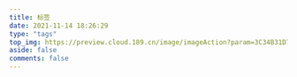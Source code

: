 ```yaml
---
title: 标签
date: 2021-11-14 18:26:29
type: "tags"
top_img: https://preview.cloud.189.cn/image/imageAction?param=3C34B31D7B553E7062209DB61CE3A1AECEEE5A0A18D7B00170167E00D54DF36CAEF74C506889F429E21DE0FE4FF03C655A852D82A6472A2705DBE0803EEAF80CFB5DC3B7CAA1B92F120752B877C48B9BE6B516ABF3300F713B0AE3E27EC1EE26489FB60BC28F42C7958A1A71B375D71B
aside: false
comments: false
---
```

